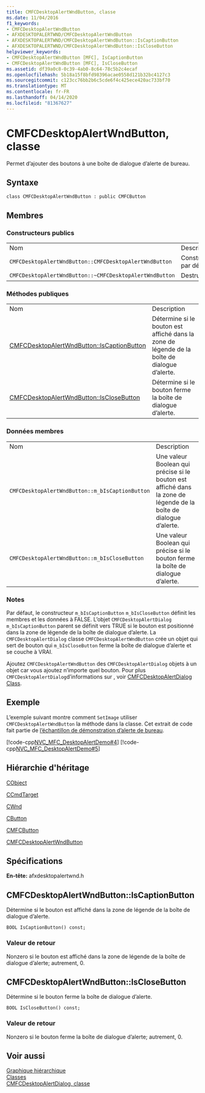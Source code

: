 ```yaml
---
title: CMFCDesktopAlertWndButton, classe
ms.date: 11/04/2016
f1_keywords:
- CMFCDesktopAlertWndButton
- AFXDESKTOPALERTWND/CMFCDesktopAlertWndButton
- AFXDESKTOPALERTWND/CMFCDesktopAlertWndButton::IsCaptionButton
- AFXDESKTOPALERTWND/CMFCDesktopAlertWndButton::IsCloseButton
helpviewer_keywords:
- CMFCDesktopAlertWndButton [MFC], IsCaptionButton
- CMFCDesktopAlertWndButton [MFC], IsCloseButton
ms.assetid: df39a0c8-0c39-4ab0-8c64-78c5b2c4ecaf
ms.openlocfilehash: 5b18a15f8bfd98396acae0558d121b32bc4127c3
ms.sourcegitcommit: c123cc76bb2b6c5cde6f4c425ece420ac733bf70
ms.translationtype: MT
ms.contentlocale: fr-FR
ms.lasthandoff: 04/14/2020
ms.locfileid: "81367627"
---
```

# <a name="cmfcdesktopalertwndbutton-class"></a>CMFCDesktopAlertWndButton, classe

Permet d’ajouter des boutons à une boîte de dialogue d’alerte de bureau.

## <a name="syntax"></a>Syntaxe

```
class CMFCDesktopAlertWndButton : public CMFCButton
```

## <a name="members"></a>Membres

### <a name="public-constructors"></a>Constructeurs publics

|||
|-|-|
|Nom|Description|
|`CMFCDesktopAlertWndButton::CMFCDesktopAlertWndButton`|Constructeur par défaut.|
|`CMFCDesktopAlertWndButton::~CMFCDesktopAlertWndButton`|Destructeur.|

### <a name="public-methods"></a>M&#233;thodes publiques

|||
|-|-|
|Nom|Description|
|[CMFCDesktopAlertWndButton::IsCaptionButton](#iscaptionbutton)|Détermine si le bouton est affiché dans la zone de légende de la boîte de dialogue d’alerte.|
|[CMFCDesktopAlertWndButton::IsCloseButton](#isclosebutton)|Détermine si le bouton ferme la boîte de dialogue d’alerte.|

### <a name="data-members"></a>Données membres

|||
|-|-|
|Nom|Description|
|`CMFCDesktopAlertWndButton::m_bIsCaptionButton`|Une valeur Boolean qui précise si le bouton est affiché dans la zone de légende de la boîte de dialogue d’alerte.|
|`CMFCDesktopAlertWndButton::m_bIsCloseButton`|Une valeur Boolean qui précise si le bouton ferme la boîte de dialogue d’alerte.|

### <a name="remarks"></a>Notes

Par défaut, le constructeur `m_bIsCaptionButton` `m_bIsCloseButton` définit les membres et les données à FALSE. L’objet `CMFCDesktopAlertDialog` `m_bIsCaptionButton` parent se définit vers TRUE si le bouton est positionné dans la zone de légende de la boîte de dialogue d’alerte. La `CMFCDesktopAlertDialog` classe `CMFCDesktopAlertWndButton` crée un objet qui sert de bouton qui `m_bIsCloseButton` ferme la boîte de dialogue d’alerte et se couche à VRAI.

Ajoutez `CMFCDesktopAlertWndButton` des `CMFCDesktopAlertDialog` objets à un objet car vous ajoutez n’importe quel bouton. Pour plus `CMFCDesktopAlertDialog`d’informations sur , voir [CMFCDesktopAlertDialog Class](../../mfc/reference/cmfcdesktopalertdialog-class.md).

## <a name="example"></a>Exemple

L’exemple suivant montre comment `SetImage` utiliser `CMFCDesktopAlertWndButton` la méthode dans la classe. Cet extrait de code fait partie de [l’échantillon de démonstration d’alerte de bureau](../../overview/visual-cpp-samples.md).

[!code-cpp[NVC_MFC_DesktopAlertDemo#4](../../mfc/reference/codesnippet/cpp/cmfcdesktopalertwndbutton-class_1.h)]
[!code-cpp[NVC_MFC_DesktopAlertDemo#5](../../mfc/reference/codesnippet/cpp/cmfcdesktopalertwndbutton-class_2.cpp)]

## <a name="inheritance-hierarchy"></a>Hiérarchie d'héritage

[CObject](../../mfc/reference/cobject-class.md)

[CCmdTarget](../../mfc/reference/ccmdtarget-class.md)

[CWnd](../../mfc/reference/cwnd-class.md)

[CButton](../../mfc/reference/cbutton-class.md)

[CMFCButton](../../mfc/reference/cmfcbutton-class.md)

[CMFCDesktopAlertWndButton](../../mfc/reference/cmfcdesktopalertwndbutton-class.md)

## <a name="requirements"></a>Spécifications

**En-tête:** afxdesktopalertwnd.h

## <a name="cmfcdesktopalertwndbuttoniscaptionbutton"></a><a name="iscaptionbutton"></a>CMFCDesktopAlertWndButton::IsCaptionButton

Détermine si le bouton est affiché dans la zone de légende de la boîte de dialogue d’alerte.

```
BOOL IsCaptionButton() const;
```

### <a name="return-value"></a>Valeur de retour

Nonzero si le bouton est affiché dans la zone de légende de la boîte de dialogue d’alerte; autrement, 0.

## <a name="cmfcdesktopalertwndbuttonisclosebutton"></a><a name="isclosebutton"></a>CMFCDesktopAlertWndButton::IsCloseButton

Détermine si le bouton ferme la boîte de dialogue d’alerte.

```
BOOL IsCloseButton() const;
```

### <a name="return-value"></a>Valeur de retour

Nonzero si le bouton ferme la boîte de dialogue d’alerte; autrement, 0.

## <a name="see-also"></a>Voir aussi

[Graphique hiérarchique](../../mfc/hierarchy-chart.md)<br/>
[Classes](../../mfc/reference/mfc-classes.md)<br/>
[CMFCDesktopAlertDialog, classe](../../mfc/reference/cmfcdesktopalertdialog-class.md)
